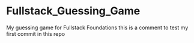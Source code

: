 # Fullstack_Guessing_Game
My guessing game for Fullstack Foundations
this is a comment to test my first commit in this repo
